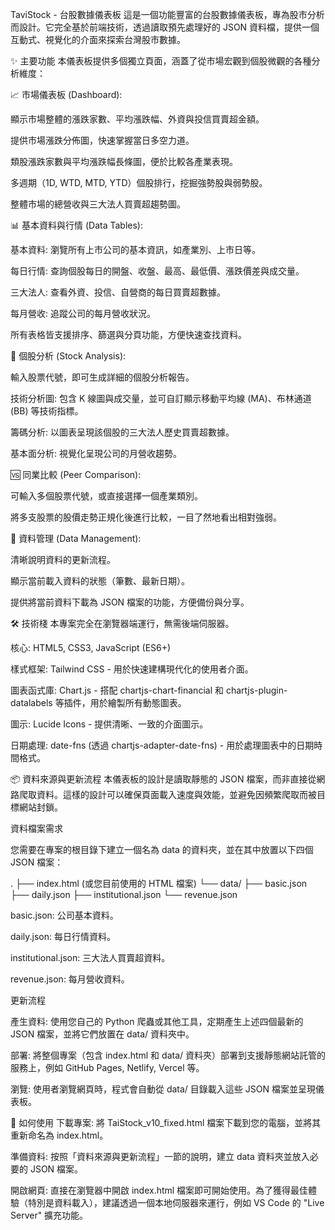 TaviStock - 台股數據儀表板
這是一個功能豐富的台股數據儀表板，專為股市分析而設計。它完全基於前端技術，透過讀取預先處理好的 JSON 資料檔，提供一個互動式、視覺化的介面來探索台灣股市數據。

✨ 主要功能
本儀表板提供多個獨立頁面，涵蓋了從市場宏觀到個股微觀的各種分析維度：

📈 市場儀表板 (Dashboard):

顯示市場整體的漲跌家數、平均漲跌幅、外資與投信買賣超金額。

提供市場漲跌分佈圖，快速掌握當日多空力道。

類股漲跌家數與平均漲跌幅長條圖，便於比較各產業表現。

多週期（1D, WTD, MTD, YTD）個股排行，挖掘強勢股與弱勢股。

整體市場的總營收與三大法人買賣超趨勢圖。

📊 基本資料與行情 (Data Tables):

基本資料: 瀏覽所有上市公司的基本資訊，如產業別、上市日等。

每日行情: 查詢個股每日的開盤、收盤、最高、最低價、漲跌價差與成交量。

三大法人: 查看外資、投信、自營商的每日買賣超數據。

每月營收: 追蹤公司的每月營收狀況。

所有表格皆支援排序、篩選與分頁功能，方便快速查找資料。

🔬 個股分析 (Stock Analysis):

輸入股票代號，即可生成詳細的個股分析報告。

技術分析圖: 包含 K 線圖與成交量，並可自訂顯示移動平均線 (MA)、布林通道 (BB) 等技術指標。

籌碼分析: 以圖表呈現該個股的三大法人歷史買賣超數據。

基本面分析: 視覺化呈現公司的月營收趨勢。

🆚 同業比較 (Peer Comparison):

可輸入多個股票代號，或直接選擇一個產業類別。

將多支股票的股價走勢正規化後進行比較，一目了然地看出相對強弱。

📁 資料管理 (Data Management):

清晰說明資料的更新流程。

顯示當前載入資料的狀態（筆數、最新日期）。

提供將當前資料下載為 JSON 檔案的功能，方便備份與分享。

🛠️ 技術棧
本專案完全在瀏覽器端運行，無需後端伺服器。

核心: HTML5, CSS3, JavaScript (ES6+)

樣式框架: Tailwind CSS - 用於快速建構現代化的使用者介面。

圖表函式庫: Chart.js - 搭配 chartjs-chart-financial 和 chartjs-plugin-datalabels 等插件，用於繪製所有動態圖表。

圖示: Lucide Icons - 提供清晰、一致的介面圖示。

日期處理: date-fns (透過 chartjs-adapter-date-fns) - 用於處理圖表中的日期時間格式。

📦 資料來源與更新流程
本儀表板的設計是讀取靜態的 JSON 檔案，而非直接從網路爬取資料。這樣的設計可以確保頁面載入速度與效能，並避免因頻繁爬取而被目標網站封鎖。

資料檔案需求

您需要在專案的根目錄下建立一個名為 data 的資料夾，並在其中放置以下四個 JSON 檔案：

.
├── index.html       (或您目前使用的 HTML 檔案)
└── data/
    ├── basic.json
    ├── daily.json
    ├── institutional.json
    └── revenue.json

basic.json: 公司基本資料。

daily.json: 每日行情資料。

institutional.json: 三大法人買賣超資料。

revenue.json: 每月營收資料。

更新流程

產生資料: 使用您自己的 Python 爬蟲或其他工具，定期產生上述四個最新的 JSON 檔案，並將它們放置在 data/ 資料夾中。

部署: 將整個專案（包含 index.html 和 data/ 資料夾）部署到支援靜態網站託管的服務上，例如 GitHub Pages, Netlify, Vercel 等。

瀏覽: 使用者瀏覽網頁時，程式會自動從 data/ 目錄載入這些 JSON 檔案並呈現儀表板。

🚀 如何使用
下載專案: 將 TaiStock_v10_fixed.html 檔案下載到您的電腦，並將其重新命名為 index.html。

準備資料: 按照「資料來源與更新流程」一節的說明，建立 data 資料夾並放入必要的 JSON 檔案。

開啟網頁: 直接在瀏覽器中開啟 index.html 檔案即可開始使用。為了獲得最佳體驗（特別是資料載入），建議透過一個本地伺服器來運行，例如 VS Code 的 "Live Server" 擴充功能。
